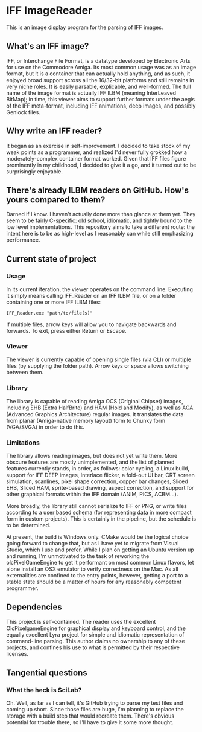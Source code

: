 # IFF ImageReader

This is an image display program for the parsing of IFF images.

## What's an IFF image?

IFF, or Interchange File Format, is a datatype developed by Electronic Arts for use on the Commodore Amiga. Its most common usage was as an image format, but it is a container that can actually hold anything, and as such, it enjoyed broad support across all the 16/32-bit platforms and still remains in very niche roles. It is easily parsable, explicable, and well-formed. The full name of the image format is actually IFF ILBM (meaning InterLeaved BitMap); in time, this viewer aims to support further formats under the aegis of the IFF meta-format, including IFF animations, deep images, and possibly Genlock files.

## Why write an IFF reader?

It began as an exercise in self-improvement. I decided to take stock of my weak points as a programmer, and realized I'd never fully grokked how a moderately-complex container format worked. Given that IFF files figure prominently in my childhood, I decided to give it a go, and it turned out to be surprisingly enjoyable.

## There's already ILBM readers on GitHub. How's yours compared to them?

Darned if I know. I haven't actually done more than glance at them yet. They seem to be fairly C-specific: old school, idiomatic, and tightly bound to the low level implementations. This repository aims to take a different route: the intent here is to be as high-level as I reasonably can while still emphasizing performance. 

## Current state of project

### Usage

In its current iteration, the viewer operates on the command line. Executing it simply means calling IFF_Reader on an IFF ILBM file, or on a folder containing one or more IFF ILBM files:

`IFF_Reader.exe "path/to/file(s)"`

If multiple files, arrow keys will allow you to navigate backwards and forwards. To exit, press either Return or Escape.

### Viewer

The viewer is currently capable of opening single files (via CLI) or multiple files (by supplying the folder path). Arrow keys or space allows switching between them.

### Library

The library is capable of reading Amiga OCS (Original Chipset) images, including EHB (Extra HalfBrite) and HAM (Hold and Modify), as well as AGA (Advanced Graphics Architecture) regular images. It translates the data from planar (Amiga-native memory layout) form to Chunky form (VGA/SVGA) in order to do this. 

### Limitations

The library allows reading images, but does not yet write them. More obscure features are mostly unimplemented, and the list of planned features currently stands, in order, as follows: color cycling, a Linux build, support for IFF DEEP images, Interlace flicker, a fold-out UI bar, CRT screen simulation, scanlines, pixel shape correction, copper bar changes, Sliced EHB, Sliced HAM, sprite-based drawing, aspect correction, and support for other graphical formats within the IFF domain (ANIM, PICS, ACBM...). 

More broadly, the library still cannot serialize to IFF or PNG, or write files according to a user based schema (for representing data in more compact form in custom projects). This is certainly in the pipeline, but the schedule is to be determined.

At present, the build is Windows only. CMake would be the logical choice going forward to change that, but as I have yet to migrate from Visual Studio, which I use and prefer, While I plan on getting an Ubuntu version up and running, I'm unmotivated to the task of reworking the olcPixelGameEngine to get it performant on most common Linux flavors, let alone install an OSX emulator to verify correctness on the Mac. As all externalities are confined to the entry points, however, getting a port to a stable state should be a matter of hours for any reasonably competent programmer.

## Dependencies

This project is self-contained. The reader uses the excellent OlcPixelgameEngine for graphical display and keyboard control, and the equally excellent Lyra project for simple and idiomatic representation of command-line parsing. This author claims no ownership to any of these projects, and confines his use to what is permitted by their respective licenses. 

## Tangential questions

### What the heck is SciLab?

Oh. Well, as far as I can tell, it's GitHub trying to parse my test files and coming up short. Since those files are huge, I'm planning to replace the storage with a build step that would recreate them. There's obvious potential for trouble there, so I'll have to give it some more thought.
